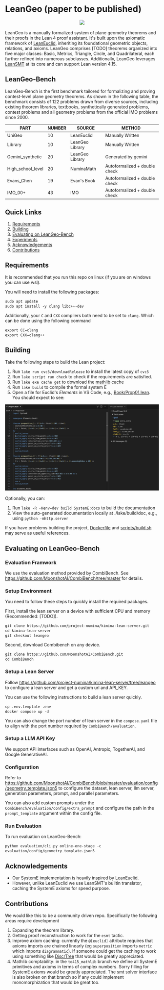 # LeanGeo (paper to be published)

<p align="center">
    <a href="https://huggingface.co/datasets/AI-MO/GeometryLeanBench"><img src="https://img.shields.io/badge/🤗-huggingface-FFD21E"></a>
</p>

LeanGeo is a manually formalized system of plane geometry theorems and their proofs in the Lean 4 proof assistant. It's built upon the axiomatic framework of [LeanEuclid](https://github.com/loganrjmurphy/LeanEuclid), inheriting its foundational geometric objects, relations, and axioms. LeanGeo comprises [TODO] theorems organized into five major classes: Basic, Metrics, Triangle, Circle, and Quadrilateral, each further refined into numerous subclasses. Additionally, LeanGeo leverages [LeanSMT](https://github.com/ufmg-smite/lean-smt) at its core and can support Lean version 4.15.

## LeanGeo-Bench

LeanGeo-Bench is the first benchmark tailored for formalizing and proving contest-level plane geometry theorems. As shown in the following table, the benchmark consists of 122 problems drawn from diverse sources, including existing theorem libraries, textbooks, synthetically generated problems, contest problems and all geometry problems from the official IMO problems since 2000.

| PART | NUMBER | SOURCE | METHOD |
|---|---|---|---|
| UniGeo | 10 | LeanEuclid | Manually Written |
| Library | 10 | LeanGeo Library | Manually Written |
| Gemini_synthetic | 20 | LeanGeo Library | Generated by gemini |
| High_school_level | 20 | NuminaMath | Autoformalized + double check |
| Evans_Chen | 19 | Evan's Book | Autoformalized + double check |
| IMO_00+ | 43 | IMO | Autoformalized + double check |

## Quick Links

1. [Requirements](#requirements)  
1. [Building](#building)
1. [Evaluating on LeanGeo-Bench](#evaluating-on-leangeo-bench)
1. [Experiments](#experiments)
1. [Acknowledgements](#acknowledgements)
1. [Contributions](#contributions)



## Requirements

It is recommended that you run this repo on linux (if you are on windows you can use wsl). 

You will need to install the following packages: 
```
sudo apt update
sudo apt install -y clang libc++-dev
```

Additionally, your `C` and `CXX` compilers both need to be set to `clang`. Which can be done using the following command
```
export CC=clang
export CXX=clang++
```

## Building

Take the following steps to build the Lean project:

1. Run `lake run cvc5/downloadRelease` to install the latest copy of `cvc5`
2. Run `lake script run check` to check if the requirements are satisfied.
3. Run `lake exe cache get` to download the [mathlib](https://github.com/leanprover-community/mathlib4) cache
4. Run `lake build` to compile the formal system E
5. Open a file for Euclid's *Elements* in VS Code, e.g., [Book/Prop01.lean](Book/Prop01.lean). You should expect to see:

![Elements Prop1](https://github.com/loganrjmurphy/LeanEuclid/blob/master/images/Elements_prop1.png)


Optionally, you can:

1. Run `lake -R -Kenv=dev build SystemE:docs` to build the documentation
1. View the auto-generated documentation locally at ./lake/build/doc, e.g., using `python -mhttp.server`

If you have problems building the project, [Dockerfile](./Dockerfile) and [scripts/build.sh](./scripts/build.sh) may serve as useful references.

## Evaluating on LeanGeo-Bench

### Evaluation Framwork

We use the evaluation method provided by CombiBench. See https://github.com/MoonshotAI/CombiBench/tree/master for details.

### Setup Environment

You need to follow these steps to quickly install the required packages.

First, install the lean server on a device with sufficient CPU and memory (Recommended: [TODO]).

~~~
git clone https://github.com/project-numina/kimina-lean-server.git
cd kimina-lean-server
git checkout leangeo
~~~

Second, download Combibench on any device.

~~~
git clone https://github.com/MoonshotAI/CombiBench.git
cd CombiBench
~~~


### Setup a Lean Server

Follow https://github.com/project-numina/kimina-lean-server/tree/leangeo to configure a lean server and get a custom url and API_KEY.

You can use the following instructions to build a lean server quickly.
~~~
cp .env.template .env
docker compose up -d
~~~

You can also change the port number of lean server in the `compose.yaml` file to align with the port number required by `CombiBench/evaluation`.

### Setup a LLM API Key

We support API interfaces such as OpenAI, Antropic, TogetherAI, and Google GenerativeAI.

### Configuration

Refer to https://github.com/MoonshotAI/CombiBench/blob/master/evaluation/config/geometry_template.json5 to configure the dataset, lean server, llm server, generation parameters, prompt, and parallel parameters.

You can also add custom prompts under the `CombiBench/evaluation/config/extra_prompt` and configure the path in the `prompt_template` argument within the config file. 

### Run Evaluation

To run evaluation on LeanGeo-Bench:

```
python evaluation/cli.py online-one-stage -c evaluation/config/geometry_template.json5
```

## Acknowledgements

* Our SystemE implementation is heavily inspired by LeanEuclid.
* However, unlike LeanEuclid we use LeanSMT's builtin translator, caching the SystemE axioms for speed purpose.

## Contributions

We would like this to be a community driven repo. Specifically the following areas require development

1. Expanding the theorem library.
2. Getting proof reconstruction to work for the `esmt` tactic.
3. Improve axiom caching: currently the `@[euclid]` attribute requires that axioms imports are chained linearly (eg `superposition` imports `metric` which imports `diagrammatic`). If someone could get the caching to work using something like [DiscrTree](https://leanprover-community.github.io/mathlib4_docs/Lean/Meta/DiscrTreeTypes.html#Lean.Meta.DiscrTree) that would be greatly appreciated.
4. Mathlib comptability: in the `to415_mathlib` branch we define all SystemE primitives and axioms in terms of complex numbers. Sorry filling for SystemE axioms would be greatly appreciated. The smt solver interface is also broken on that branch so if any could implement monomorphization that would be great too.